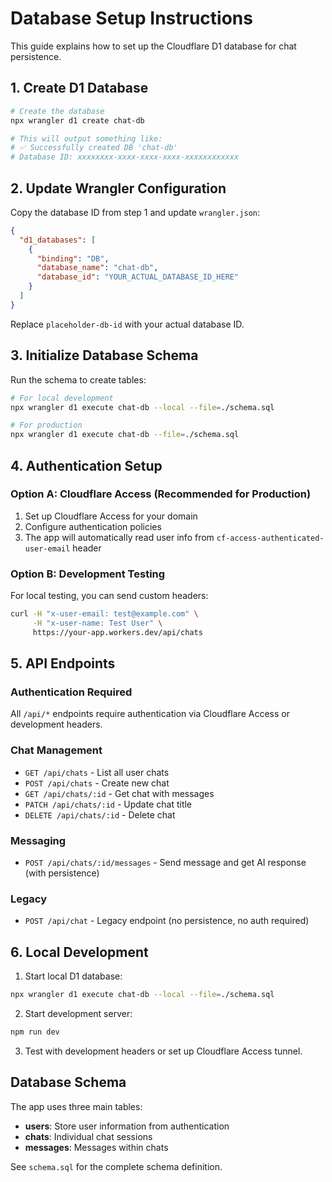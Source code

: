 # Database Setup Instructions

This guide explains how to set up the Cloudflare D1 database for chat persistence.

## 1. Create D1 Database

```bash
# Create the database
npx wrangler d1 create chat-db

# This will output something like:
# ✅ Successfully created DB 'chat-db'
# Database ID: xxxxxxxx-xxxx-xxxx-xxxx-xxxxxxxxxxxx
```

## 2. Update Wrangler Configuration

Copy the database ID from step 1 and update `wrangler.json`:

```json
{
  "d1_databases": [
    {
      "binding": "DB",
      "database_name": "chat-db",
      "database_id": "YOUR_ACTUAL_DATABASE_ID_HERE"
    }
  ]
}
```

Replace `placeholder-db-id` with your actual database ID.

## 3. Initialize Database Schema

Run the schema to create tables:

```bash
# For local development
npx wrangler d1 execute chat-db --local --file=./schema.sql

# For production
npx wrangler d1 execute chat-db --file=./schema.sql
```

## 4. Authentication Setup

### Option A: Cloudflare Access (Recommended for Production)

1. Set up Cloudflare Access for your domain
2. Configure authentication policies
3. The app will automatically read user info from `cf-access-authenticated-user-email` header

### Option B: Development Testing

For local testing, you can send custom headers:

```bash
curl -H "x-user-email: test@example.com" \
     -H "x-user-name: Test User" \
     https://your-app.workers.dev/api/chats
```

## 5. API Endpoints

### Authentication Required

All `/api/*` endpoints require authentication via Cloudflare Access or development headers.

### Chat Management

- `GET /api/chats` - List all user chats
- `POST /api/chats` - Create new chat
- `GET /api/chats/:id` - Get chat with messages
- `PATCH /api/chats/:id` - Update chat title
- `DELETE /api/chats/:id` - Delete chat

### Messaging

- `POST /api/chats/:id/messages` - Send message and get AI response (with persistence)

### Legacy

- `POST /api/chat` - Legacy endpoint (no persistence, no auth required)

## 6. Local Development

1. Start local D1 database:
```bash
npx wrangler d1 execute chat-db --local --file=./schema.sql
```

2. Start development server:
```bash
npm run dev
```

3. Test with development headers or set up Cloudflare Access tunnel.

## Database Schema

The app uses three main tables:

- **users**: Store user information from authentication
- **chats**: Individual chat sessions
- **messages**: Messages within chats

See `schema.sql` for the complete schema definition.